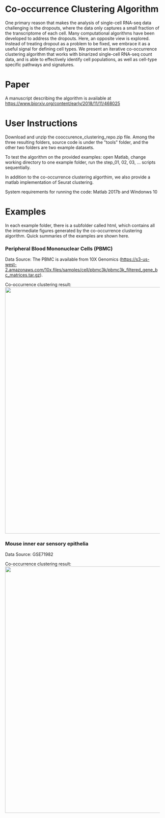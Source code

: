 # Co-occurrence Clustering Algorithm

One primary reason that makes the analysis of single-cell RNA-seq data challenging is the dropouts, where the data only captures a small fraction of the transcriptome of each cell. Many computational algorithms have been developed to address the dropouts. Here, an opposite view is explored. Instead of treating dropout as a problem to be fixed, we embrace it as a useful signal for defining cell types. We present an iterative co-occurrence clustering algorithm that works with binarized single-cell RNA-seq count data, and is able to effectively identify cell populations, as well as cell-type specific pathways and signatures. 

# Paper

A manuscript describing the algorithm is available at https://www.biorxiv.org/content/early/2018/11/11/468025

# User Instructions

Download and unzip the cooccurence_clustering_repo.zip file. Among the three resulting folders, source code is under the "tools" folder, and the other two folders are two example datasets. 

To test the algorithm on the provided examples: open Matlab, change working directory to one example folder, run the step_01, 02, 03, ... scripts sequentially. 

In addition to the co-occurrence clustering algorthim, we also provide a matlab implementation of Seurat clustering.

System requirements for running the code:  Matlab 2017b and Windonws 10 

# Examples

In each example folder, there is a subfolder called html, which contains all the intermediate figures generated by the co-occurrence clustering algorithm. Quick summaries of the examples are shown here. 

### Peripheral Blood Mononuclear Cells (PBMC)

Data Source: The PBMC is available from 10X Genomics (https://s3-us-west-2.amazonaws.com/10x.files/samples/cell/pbmc3k/pbmc3k_filtered_gene_bc_matrices.tar.gz).

Co-occurrence clustering result:
<img src="https://github.com/pqiu/cooccurrence_clustering/blob/master/example_PBMC.PNG" width="800">

### Mouse inner ear sensory epithelia

Data Source: GSE71982

Co-occurrence clustering result:
<img src="https://github.com/pqiu/cooccurrence_clustering/blob/master/example_MouseInnerEar.PNG" width="800">

